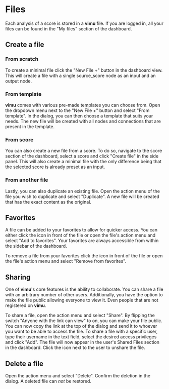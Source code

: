 # Files

Each analysis of a score is stored in a **vimu** file. If you are logged in, all your files can be found in the "My files" section of the <nuxt-link to="/dashboard/files/my">dashboard</nuxt-link>.

## Create a file
### From scratch
To create a minimal file click the "New File +" button in the dashboard view. This will create a file with a single <nuxt-link to="/docs/nodes/source-score">source_score</nuxt-link> node as an input and an <nuxt-link to="/docs/nodes/output">output</nuxt-link> node.

### From template
**vimu** comes with various pre-made templates you can choose from. Open the dropdown menu next to the "New File +" button and select "From template". In the dialog, you can then choose a template that suits your needs. The new file will be created with all nodes and connections that are present in the template.

### From score
You can also create a new file from a score. To do so, navigate to the <nuxt-link to="/dashboard/scores">score section</nuxt-link> of the dashboard, select a score and click "Create file" in the side panel. This will also create a minimal file with the only difference being that the selected score is already preset as an input.

### From another file
Lastly, you can also duplicate an existing file. Open the action menu of the file you wish to duplicate and select "Duplicate". A new file will be created that has the exact content as the original.

## Favorites

A file can be added to your favorites to allow for quicker access. You can either click the <i class="v-icon mdi mdi-star-outline theme--light"></i> icon in front of the file or open the file's action menu and select "Add to favorites". Your favorites are always accessible from within the sidebar of the dashboard.

To remove a file from your favorites click the <i class="v-icon mdi mdi-star theme--light"></i> icon in front of the file or open the file's action menu and select "Remove from favorites".

## Sharing

<framed-gif path="/gifs/share_file.gif"></framed-gif>

One of **vimu**'s core features is the ability to collaborate. You can share a file with an arbitrary number of other users. Additionally, you have the option to make the file public allowing everyone to view it. Even people that are not registered on **vimu**.

To share a file, open the action menu and select "Share". By flipping the switch "Anyone with the link can view" to on, you can make your file public. You can now copy the link at the top of the dialog and send it to whoever you want to be able to access the file. To share a file with a specific user, type their username in the text field, select the desired access privileges and click "Add". The file will now appear in the user's <nuxt-link to="/docs/dashboard/shared-files">Shared Files</nuxt-link> section in the dashboard.
Click the <i class="v-icon mdi mdi-close theme--light"></i> icon next to the user to unshare the file.

## Delete a file

Open the action menu and select "Delete". Confirm the deletion in the dialog. A deleted file can _not_ be restored.